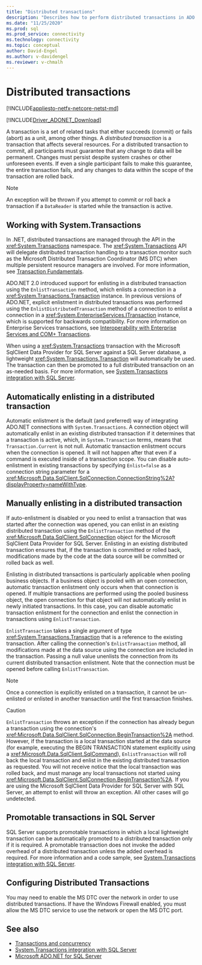 ```yaml
---
title: "Distributed transactions"
description: "Describes how to perform distributed transactions in ADO.NET"
ms.date: "11/25/2020"
ms.prod: sql
ms.prod_service: connectivity
ms.technology: connectivity
ms.topic: conceptual
author: David-Engel
ms.author: v-davidengel
ms.reviewer: v-chmalh
---
```

# Distributed transactions

[!INCLUDE[appliesto-netfx-netcore-netst-md](../../includes/appliesto-netfx-netcore-netst-md.md)]

[!INCLUDE[Driver_ADONET_Download](../../includes/driver_adonet_download.md)]

A transaction is a set of related tasks that either succeeds (commit) or fails (abort) as a unit, among other things. A *distributed transaction* is a transaction that affects several resources. For a distributed transaction to commit, all participants must guarantee that any change to data will be permanent. Changes must persist despite system crashes or other unforeseen events. If even a single participant fails to make this guarantee, the entire transaction fails, and any changes to data within the scope of the transaction are rolled back. 

> [!NOTE]
> An exception will be thrown if you attempt to commit or roll back a transaction if a `DataReader` is started while the transaction is active.

## Working with System.Transactions

In .NET, distributed transactions are managed through the API in the <xref:System.Transactions> namespace. The <xref:System.Transactions> API will delegate distributed transaction handling to a transaction monitor such as the Microsoft Distributed Transaction Coordinator (MS DTC) when multiple persistent resource managers are involved. For more information, see [Transaction Fundamentals](/dotnet/framework/data/transactions/transaction-fundamentals).

ADO.NET 2.0 introduced support for enlisting in a distributed transaction using the `EnlistTransaction` method, which enlists a connection in a <xref:System.Transactions.Transaction> instance. In previous versions of ADO.NET, explicit enlistment in distributed transactions was performed using the `EnlistDistributedTransaction` method of a connection to enlist a connection in a <xref:System.EnterpriseServices.ITransaction> instance, which is supported for backwards compatibility. For more information on Enterprise Services transactions, see [Interoperability with Enterprise Services and COM+ Transactions](/dotnet/framework/data/transactions/interoperability-with-enterprise-services-and-com-transactions).

When using a <xref:System.Transactions> transaction with the Microsoft SqlClient Data Provider for SQL Server against a SQL Server database, a lightweight <xref:System.Transactions.Transaction> will automatically be used. The transaction can then be promoted to a full distributed transaction on an as-needed basis. For more information, see [System.Transactions integration with SQL Server](system-transactions-integration-with-sql-server.md).

## Automatically enlisting in a distributed transaction

Automatic enlistment is the default (and preferred) way of integrating ADO.NET connections with `System.Transactions`. A connection object will automatically enlist in an existing distributed transaction if it determines that a transaction is active, which, in `System.Transaction` terms, means that `Transaction.Current` is not null. Automatic transaction enlistment occurs when the connection is opened. It will not happen after that even if a command is executed inside of a transaction scope. You can disable auto-enlistment in existing transactions by specifying `Enlist=false` as a connection string parameter for a <xref:Microsoft.Data.SqlClient.SqlConnection.ConnectionString%2A?displayProperty=nameWithType>.

## Manually enlisting in a distributed transaction

If auto-enlistment is disabled or you need to enlist a transaction that was started after the connection was opened, you can enlist in an existing distributed transaction using the `EnlistTransaction` method of the <xref:Microsoft.Data.SqlClient.SqlConnection> object for the Microsoft SqlClient Data Provider for SQL Server. Enlisting in an existing distributed transaction ensures that, if the transaction is committed or rolled back, modifications made by the code at the data source will be committed or rolled back as well.

Enlisting in distributed transactions is particularly applicable when pooling business objects. If a business object is pooled with an open connection, automatic transaction enlistment only occurs when that connection is opened. If multiple transactions are performed using the pooled business object, the open connection for that object will not automatically enlist in newly initiated transactions. In this case, you can disable automatic transaction enlistment for the connection and enlist the connection in transactions using `EnlistTransaction`.

`EnlistTransaction` takes a single argument of type <xref:System.Transactions.Transaction> that is a reference to the existing transaction. After calling the connection's `EnlistTransaction` method, all modifications made at the data source using the connection are included in the transaction. Passing a null value unenlists the connection from its current distributed transaction enlistment. Note that the connection must be opened before calling `EnlistTransaction`.

> [!NOTE]
> Once a connection is explicitly enlisted on a transaction, it cannot be un-enlisted or enlisted in another transaction until the first transaction finishes.

> [!CAUTION]
> `EnlistTransaction` throws an exception if the connection has already begun a transaction using the connection's <xref:Microsoft.Data.SqlClient.SqlConnection.BeginTransaction%2A> method. However, if the transaction is a local transaction started at the data source (for example, executing the BEGIN TRANSACTION statement explicitly using a <xref:Microsoft.Data.SqlClient.SqlCommand>), `EnlistTransaction` will roll back the local transaction and enlist in the existing distributed transaction as requested. You will not receive notice that the local transaction was rolled back, and must manage any local transactions not started using <xref:Microsoft.Data.SqlClient.SqlConnection.BeginTransaction%2A>. If you are using the Microsoft SqlClient Data Provider for SQL Server with SQL Server, an attempt to enlist will throw an exception. All other cases will go undetected.  

## Promotable transactions in SQL Server

SQL Server supports promotable transactions in which a local lightweight transaction can be automatically promoted to a distributed transaction only if it is required. A promotable transaction does not invoke the added overhead of a distributed transaction unless the added overhead is required. For more information and a code sample, see [System.Transactions integration with SQL Server](system-transactions-integration-with-sql-server.md).

## Configuring Distributed Transactions

 You may need to enable the MS DTC over the network in order to use distributed transactions. If have the Windows Firewall enabled, you must allow the MS DTC service to use the network or open the MS DTC port.  
  
## See also

- [Transactions and concurrency](transactions-and-concurrency.md)
- [System.Transactions integration with SQL Server](system-transactions-integration-with-sql-server.md)
- [Microsoft ADO.NET for SQL Server](microsoft-ado-net-sql-server.md)
